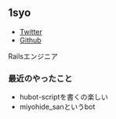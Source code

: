 ## 1syo

- [Twitter](https://twitter.com/1syo)
- [Github](https://github.com/1syo)

Railsエンジニア

### 最近のやったこと
- hubot-scriptを書くの楽しい
- miyohide_sanというbot
